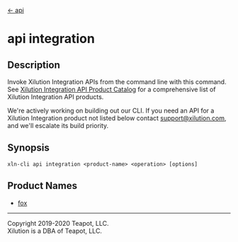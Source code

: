 [<- api](../index.md)

# api integration

## Description

Invoke Xilution Integration APIs from the command line with this command.
See [Xilution Integration API Product Catalog](https://prod.docs.xilution.com/api/catalog/integration) for a comprehensive list of Xilution Integration API products.

We're actively working on building out our CLI.
If you need an API for a Xilution Integration product not listed below contact <support@xilution.com>, and we'll escalate its build priority.

## Synopsis

```
xln-cli api integration <product-name> <operation> [options]
```

## Product Names

- [fox](fox/index.md)

---

Copyright 2019-2020 Teapot, LLC.  
Xilution is a DBA of Teapot, LLC.
